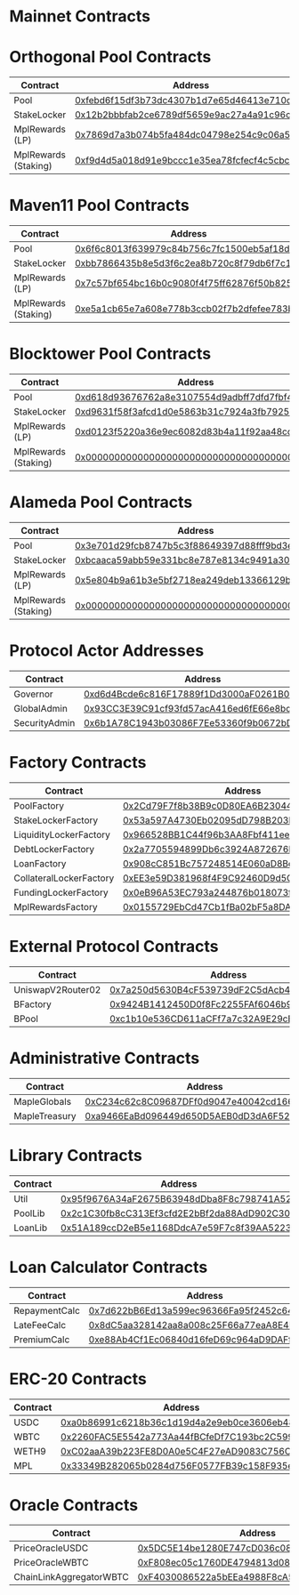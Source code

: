 # Mainnet Contracts

# Orthogonal Pool Contracts

| Contract | Address |
| -------- | ------- |
| Pool                 | [0xfebd6f15df3b73dc4307b1d7e65d46413e710c27](https://etherscan.io/address/0xfebd6f15df3b73dc4307b1d7e65d46413e710c27) |
| StakeLocker          | [0x12b2bbbfab2ce6789df5659e9ac27a4a91c96c5c](https://etherscan.io/address/0x12b2bbbfab2ce6789df5659e9ac27a4a91c96c5c) |
| MplRewards (LP)      | [0x7869d7a3b074b5fa484dc04798e254c9c06a5e90](https://etherscan.io/address/0x7869d7a3b074b5fa484dc04798e254c9c06a5e90) |
| MplRewards (Staking) | [0xf9d4d5a018d91e9bccc1e35ea78fcfecf4c5cbca](https://etherscan.io/address/0xf9d4d5a018d91e9bccc1e35ea78fcfecf4c5cbca) |

# Maven11 Pool Contracts

| Contract | Address |
| -------- | ------- |
| Pool                 | [0x6f6c8013f639979c84b756c7fc1500eb5af18dc4](https://etherscan.io/address/0x6f6c8013f639979c84b756c7fc1500eb5af18dc4) |
| StakeLocker          | [0xbb7866435b8e5d3f6c2ea8b720c8f79db6f7c1b4](https://etherscan.io/address/0xbb7866435b8e5d3f6c2ea8b720c8f79db6f7c1b4) |
| MplRewards (LP)      | [0x7c57bf654bc16b0c9080f4f75ff62876f50b8259](https://etherscan.io/address/0x7c57bf654bc16b0c9080f4f75ff62876f50b8259) |
| MplRewards (Staking) | [0xe5a1cb65e7a608e778b3ccb02f7b2dfefee783b4](https://etherscan.io/address/0xe5a1cb65e7a608e778b3ccb02f7b2dfefee783b4) |

# Blocktower Pool Contracts

| Contract | Address |
| -------- | ------- |
| Pool                 | [0xd618d93676762a8e3107554d9adbff7dfd7fbf47](https://etherscan.io/address/0xd618d93676762a8e3107554d9adbff7dfd7fbf47) |
| StakeLocker          | [0xd9631f58f3afcd1d0e5863b31c7924a3fb79253d](https://etherscan.io/address/0xd9631f58f3afcd1d0e5863b31c7924a3fb79253d) |
| MplRewards (LP)      | [0xd0123f5220a36e9ec6082d83b4a11f92aa48ccd0](https://etherscan.io/address/0xd0123f5220a36e9ec6082d83b4a11f92aa48ccd0) |
| MplRewards (Staking) | [0x0000000000000000000000000000000000000000](https://etherscan.io/address/0x0000000000000000000000000000000000000000) |

# Alameda Pool Contracts

| Contract | Address |
| -------- | ------- |
| Pool                 | [0x3e701d29fcb8747b5c3f88649397d88fff9bd3e9](https://etherscan.io/address/0x3e701d29fcb8747b5c3f88649397d88fff9bd3e9) |
| StakeLocker          | [0xbcaaca59abb59e331bc8e787e8134c9491a30766](https://etherscan.io/address/0xbcaaca59abb59e331bc8e787e8134c9491a30766) |
| MplRewards (LP)      | [0x5e804b9a61b3e5bf2718ea249deb13366129b7de](https://etherscan.io/address/0x5e804b9a61b3e5bf2718ea249deb13366129b7de) |
| MplRewards (Staking) | [0x0000000000000000000000000000000000000000](https://etherscan.io/address/0x0000000000000000000000000000000000000000) |

# Protocol Actor Addresses

| Contract | Address |
| -------- | ------- |
| Governor      | [0xd6d4Bcde6c816F17889f1Dd3000aF0261B03a196](https://etherscan.io/address/0xd6d4Bcde6c816F17889f1Dd3000aF0261B03a196) |
| GlobalAdmin   | [0x93CC3E39C91cf93fd57acA416ed6fE66e8bdD573](https://etherscan.io/address/0x93CC3E39C91cf93fd57acA416ed6fE66e8bdD573) |
| SecurityAdmin | [0x6b1A78C1943b03086F7Ee53360f9b0672bD60818](https://etherscan.io/address/0x6b1A78C1943b03086F7Ee53360f9b0672bD60818) |

# Factory Contracts

| Contract | Address |
| -------- | ------- |
| PoolFactory             | [0x2Cd79F7f8b38B9c0D80EA6B230441841A31537eC](https://etherscan.io/address/0x2Cd79F7f8b38B9c0D80EA6B230441841A31537eC) |
| StakeLockerFactory      | [0x53a597A4730Eb02095dD798B203Dcc306348B8d6](https://etherscan.io/address/0x53a597A4730Eb02095dD798B203Dcc306348B8d6) |
| LiquidityLockerFactory  | [0x966528BB1C44f96b3AA8Fbf411ee896116b068C9](https://etherscan.io/address/0x966528BB1C44f96b3AA8Fbf411ee896116b068C9) |
| DebtLockerFactory       | [0x2a7705594899Db6c3924A872676E54f041d1f9D8](https://etherscan.io/address/0x2a7705594899Db6c3924A872676E54f041d1f9D8) |
| LoanFactory             | [0x908cC851Bc757248514E060aD8Bd0a03908308ee](https://etherscan.io/address/0x908cC851Bc757248514E060aD8Bd0a03908308ee) |
| CollateralLockerFactory | [0xEE3e59D381968f4F9C92460D9d5Cfcf5d3A67987](https://etherscan.io/address/0xEE3e59D381968f4F9C92460D9d5Cfcf5d3A67987) |
| FundingLockerFactory    | [0x0eB96A53EC793a244876b018073f33B23000F25b](https://etherscan.io/address/0x0eB96A53EC793a244876b018073f33B23000F25b) |
| MplRewardsFactory       | [0x0155729EbCd47Cb1fBa02bF5a8DA20FaF3860535](https://etherscan.io/address/0x0155729EbCd47Cb1fBa02bF5a8DA20FaF3860535) |

# External Protocol Contracts

| Contract | Address |
| -------- | ------- |
| UniswapV2Router02 | [0x7a250d5630B4cF539739dF2C5dAcb4c659F2488D](https://etherscan.io/address/0x7a250d5630B4cF539739dF2C5dAcb4c659F2488D) |
| BFactory          | [0x9424B1412450D0f8Fc2255FAf6046b98213B76Bd](https://etherscan.io/address/0x9424B1412450D0f8Fc2255FAf6046b98213B76Bd) |
| BPool             | [0xc1b10e536CD611aCFf7a7c32A9E29cE6A02Ef6ef](https://etherscan.io/address/0xc1b10e536CD611aCFf7a7c32A9E29cE6A02Ef6ef) |

# Administrative Contracts

| Contract | Address |
| -------- | ------- |
| MapleGlobals      | [0xC234c62c8C09687DFf0d9047e40042cd166F3600](https://etherscan.io/address/0xC234c62c8C09687DFf0d9047e40042cd166F3600) |
| MapleTreasury     | [0xa9466EaBd096449d650D5AEB0dD3dA6F52FD0B19](https://etherscan.io/address/0xa9466EaBd096449d650D5AEB0dD3dA6F52FD0B19) |

# Library Contracts
| Contract | Address |
| -------- | ------- |
| Util    | [0x95f9676A34aF2675B63948dDba8F8c798741A52a](https://etherscan.io/address/0x95f9676A34aF2675B63948dDba8F8c798741A52a) |
| PoolLib | [0x2c1C30fb8cC313Ef3cfd2E2bBf2da88AdD902C30](https://etherscan.io/address/0x2c1C30fb8cC313Ef3cfd2E2bBf2da88AdD902C30) |
| LoanLib | [0x51A189ccD2eB5e1168DdcA7e59F7c8f39AA52232](https://etherscan.io/address/0x51A189ccD2eB5e1168DdcA7e59F7c8f39AA52232) |

# Loan Calculator Contracts

| Contract | Address |
| -------- | ------- |
| RepaymentCalc | [0x7d622bB6Ed13a599ec96366Fa95f2452c64ce602](https://etherscan.io/address/0x7d622bB6Ed13a599ec96366Fa95f2452c64ce602) |
| LateFeeCalc   | [0x8dC5aa328142aa8a008c25F66a77eaA8E4B46f3c](https://etherscan.io/address/0x8dC5aa328142aa8a008c25F66a77eaA8E4B46f3c) |
| PremiumCalc   | [0xe88Ab4Cf1Ec06840d16feD69c964aD9DAFf5c6c2](https://etherscan.io/address/0xe88Ab4Cf1Ec06840d16feD69c964aD9DAFf5c6c2) |

# ERC-20 Contracts

| Contract | Address |
| -------- | ------- |
| USDC  | [0xa0b86991c6218b36c1d19d4a2e9eb0ce3606eb48](https://etherscan.io/address/0xa0b86991c6218b36c1d19d4a2e9eb0ce3606eb48) |
| WBTC  | [0x2260FAC5E5542a773Aa44fBCfeDf7C193bc2C599](https://etherscan.io/address/0x2260FAC5E5542a773Aa44fBCfeDf7C193bc2C599) |
| WETH9 | [0xC02aaA39b223FE8D0A0e5C4F27eAD9083C756Cc2](https://etherscan.io/address/0xC02aaA39b223FE8D0A0e5C4F27eAD9083C756Cc2) |
| MPL   | [0x33349B282065b0284d756F0577FB39c158F935e6](https://etherscan.io/address/0x33349B282065b0284d756F0577FB39c158F935e6) |

# Oracle Contracts

| Contract | Address |
| -------- | ------- |
| PriceOracleUSDC         | [0x5DC5E14be1280E747cD036c089C96744EBF064E7](https://etherscan.io/address/0x5DC5E14be1280E747cD036c089C96744EBF064E7) |
| PriceOracleWBTC         | [0xF808ec05c1760DE4794813d08d2Bf1E16e7ECD0B](https://etherscan.io/address/0xF808ec05c1760DE4794813d08d2Bf1E16e7ECD0B) |
| ChainLinkAggregatorWBTC | [0xF4030086522a5bEEa4988F8cA5B36dbC97BeE88c](https://etherscan.io/address/0xF4030086522a5bEEa4988F8cA5B36dbC97BeE88c) |
